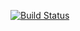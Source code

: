 [![Build Status](https://travis-ci.com/YGrada/project110.svg?branch=master)](https://travis-ci.com/YGrada/project110)